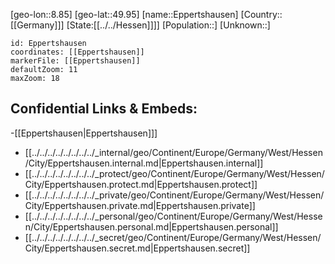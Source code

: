 ﻿---
location: [49.95,8.85]
mapzoom: [7,12] 
mapmarker: city 
type: City
tags:
- geo/City


SpocWebEntityId: 30040
isDeleted: false
confidential: public

---
[geo-lon::8.85]
[geo-lat::49.95]
[name::Eppertshausen]
[Country::[[Germany]]]
[State:[[../../Hessen]]]]
[Population::]
[Unknown::]


```leaflet
id: Eppertshausen
coordinates: [[Eppertshausen]]
markerFile: [[Eppertshausen]]
defaultZoom: 11 
maxZoom: 18
```


## Confidential Links & Embeds: 
-[[Eppertshausen|Eppertshausen]]] 
- [[../../../../../../../../_internal/geo/Continent/Europe/Germany/West/Hessen/City/Eppertshausen.internal.md|Eppertshausen.internal]] 
- [[../../../../../../../../_protect/geo/Continent/Europe/Germany/West/Hessen/City/Eppertshausen.protect.md|Eppertshausen.protect]] 
- [[../../../../../../../../_private/geo/Continent/Europe/Germany/West/Hessen/City/Eppertshausen.private.md|Eppertshausen.private]] 
- [[../../../../../../../../_personal/geo/Continent/Europe/Germany/West/Hessen/City/Eppertshausen.personal.md|Eppertshausen.personal]] 
- [[../../../../../../../../_secret/geo/Continent/Europe/Germany/West/Hessen/City/Eppertshausen.secret.md|Eppertshausen.secret]] 
